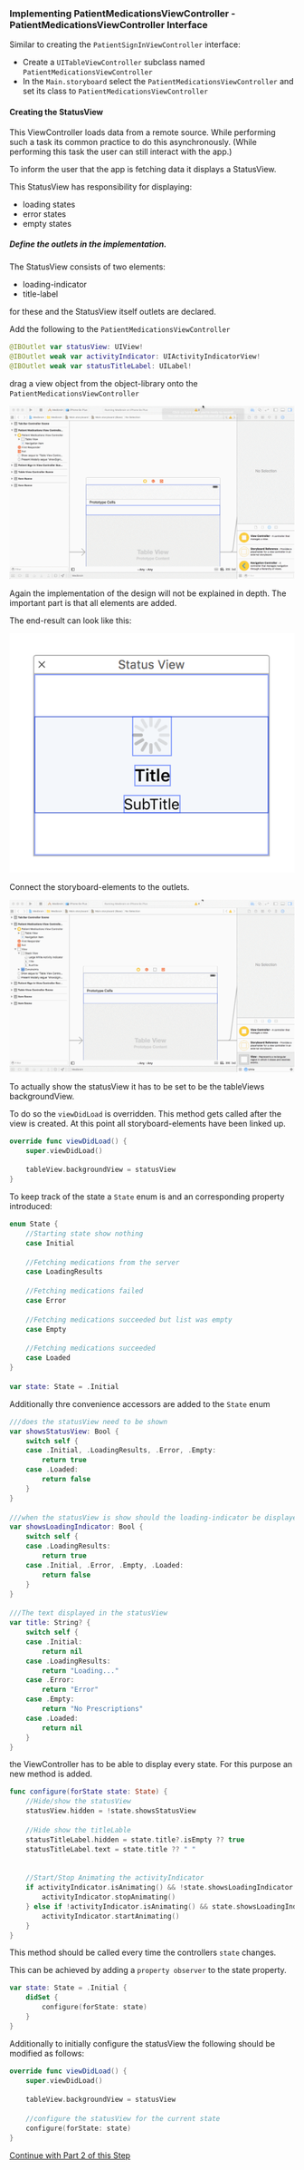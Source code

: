 ### Implementing PatientMedicationsViewController - PatientMedicationsViewController Interface


Similar to creating  the `PatientSignInViewController` interface:
- Create a `UITableViewController` subclass named `PatientMedicationsViewController`
- In the `Main.storyboard` select the `PatientMedicationsViewController` and set its class to `PatientMedicationsViewController`

#### Creating the StatusView
This ViewController loads data from a remote source.
While performing such a task its common practice to do this asynchronously. (While performing this task the user can still interact with the app.)

To inform the user that the app is fetching data it displays a StatusView.

This StatusView has responsibility for displaying:
- loading states
- error states
- empty states


##### Define the outlets in the implementation.
The StatusView consists of two elements:
- loading-indicator
- title-label

for these and the StatusView itself outlets are declared.

Add the following to the `PatientMedicationsViewController`

```swift
@IBOutlet var statusView: UIView!
@IBOutlet weak var activityIndicator: UIActivityIndicatorView!
@IBOutlet weak var statusTitleLabel: UILabel!
```

drag a view object from the object-library onto the `PatientMedicationsViewController`

![](resources/step6/add_statusview.gif)

Again the implementation of the design will not be explained in depth.
The important part is that all elements are added.

The end-result can look like this:

![](resources/step6/statusview.png)

Connect the storyboard-elements to the outlets.

![](resources/step6/connect_status_outlets.gif)

To actually show the statusView it has to be set to be the tableViews backgroundView.

To do so the `viewDidLoad` is overridden.
This method gets called after the view is created.
At this point all storyboard-elements have been linked up.

```swift
override func viewDidLoad() {
    super.viewDidLoad()

    tableView.backgroundView = statusView
}
```
To keep track of the state a `State` enum is and an corresponding property introduced:
```swift
enum State {
    //Starting state show nothing
    case Initial

    //Fetching medications from the server
    case LoadingResults

    //Fetching medications failed
    case Error

    //Fetching medications succeeded but list was empty
    case Empty

    //Fetching medications succeeded
    case Loaded
}

var state: State = .Initial
```

Additionally thre convenience accessors are added to the `State` enum

```swift
///does the statusView need to be shown
var showsStatusView: Bool {
    switch self {
    case .Initial, .LoadingResults, .Error, .Empty:
        return true
    case .Loaded:
        return false
    }
}

///when the statusView is show should the loading-indicator be displayed
var showsLoadingIndicator: Bool {
    switch self {
    case .LoadingResults:
        return true
    case .Initial, .Error, .Empty, .Loaded:
        return false
    }
}

///The text displayed in the statusView
var title: String? {
    switch self {
    case .Initial:
        return nil
    case .LoadingResults:
        return "Loading..."
    case .Error:
        return "Error"
    case .Empty:
        return "No Prescriptions"
    case .Loaded:
        return nil
    }
}
```


the ViewController has to be able to display every state.
For this purpose an new method is added.

```swift
func configure(forState state: State) {
    //Hide/show the statusView
    statusView.hidden = !state.showsStatusView

    //Hide show the titleLable
    statusTitleLabel.hidden = state.title?.isEmpty ?? true
    statusTitleLabel.text = state.title ?? " "


    //Start/Stop Animating the activityIndicator
    if activityIndicator.isAnimating() && !state.showsLoadingIndicator {
        activityIndicator.stopAnimating()
    } else if !activityIndicator.isAnimating() && state.showsLoadingIndicator {
        activityIndicator.startAnimating()
    }
}
```
This method should be called every time the controllers `state` changes.

This can be achieved by adding a `property observer` to the state property.
```swift
var state: State = .Initial {
    didSet {
        configure(forState: state)
    }
}
```

Additionally to initially configure the statusView the following should be modified as follows:

```swift
override func viewDidLoad() {
    super.viewDidLoad()

    tableView.backgroundView = statusView

    //configure the statusView for the current state
    configure(forState: state)
}
```

[Continue with Part 2 of this Step](STEP6-2.md)

